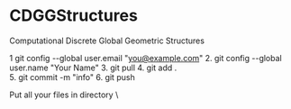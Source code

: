 # CDGGStructures
Computational Discrete Global Geometric Structures


1   git config --global user.email "you@example.com"
2.  git config --global user.name "Your Name"
3.  git pull
4.  git add .  
5.  git commit -m "info"
6.  git push


Put all your files in directory \


